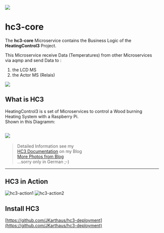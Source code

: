 ![](https://joern-karthaus.de/heatingControl/img/hc3logo-small.png)
# hc3-core 
The **hc3-core** Microservice contains the Business Logic of the
**HeatingControl3** Project.


This Microservice receive Data (Temperatures) from other Microservices via aqmp 
and send Data to :  
1. the LCD MS
2. the Actor MS (Relais)

![](https://joern-karthaus.de/heatingControl/img/hc3-core.png)

## What is HC3
HeatingControl3 is s set of Microservices to control a Wood burning
Heating System with a Raspberry Pi.  
Shown in this Diagramm:

![](https://joern-karthaus.de/heatingControl/img/useCase.png)
---
>Detailed Information see my   
>[HC3 Documentation](https://joern-karthaus.de/heatingControl/heatingControl3.html) on my Blog  
>[More Photos from Blog](https://joern-karthaus.de/heatingControl/hc3images.html)  
...sorry only in German ;-)
---

## HC3 in Action
![hc3-action1](https://joern-karthaus.de/heatingControl/img/hc3-11.jpg)
![hc3-action2](https://joern-karthaus.de/heatingControl/img/hc3-10.jpg)

## Install HC3

[https://github.com/JKarthaus/hc3-deployment](https://github.com/JKarthaus/hc3-deployment)